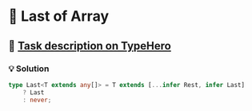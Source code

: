 # 📝 Last of Array

## 🔗 [Task description on TypeHero](https://typehero.dev/challenge/last-of-array)

### 💡 Solution

```typescript
type Last<T extends any[]> = T extends [...infer Rest, infer Last]
	? Last
	: never;
```
